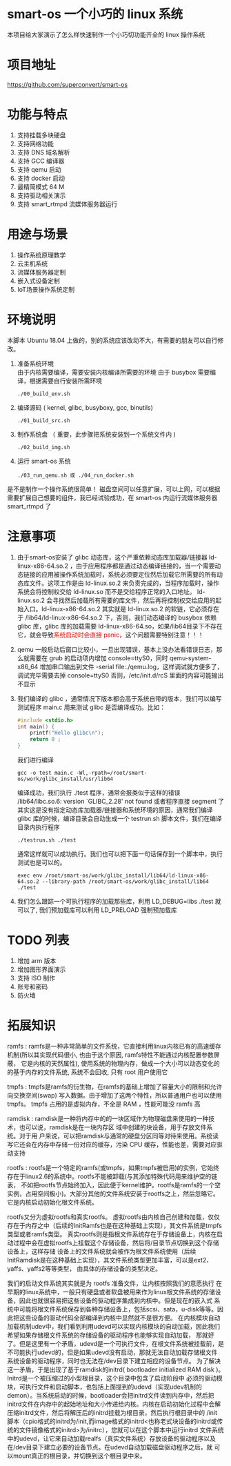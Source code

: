 # smart-os 一个小巧的 linux 系统
本项目给大家演示了怎么样快速制作一个小巧切功能齐全的 linux 操作系统

# 项目地址
https://github.com/superconvert/smart-os

# 功能与特点
1. 支持挂载多块硬盘
2. 支持网络功能
3. 支持 DNS 域名解析
4. 支持 GCC 编译器
5. 支持 qemu 启动
6. 支持 docker 启动
7. 最精简模式 64 M
8. 支持驱动相关演示
9. 支持 smart_rtmpd 流媒体服务器运行

# 用途与场景
1. 操作系统原理教学
2. 云主机系统
3. 流媒体服务器定制
4. 嵌入式设备定制
5. IoT场景操作系统定制

# 环境说明
本脚本 Ubuntu 18.04 上做的，别的系统应该改动不大，有需要的朋友可以自行修改。

1. 准备系统环境  
由于内核需要编译，需要安装内核编译所需要的环境
由于 busybox 需要编译，根据需要自行安装所需环境  
    ```shell
    ./00_build_env.sh
    ```

2. 编译源码 ( kernel, glibc, busyboxy, gcc, binutils)     
    ```shell
    ./01_build_src.sh
    ```
3. 制作系统盘 （ 重要，此步骤把系统安装到一个系统文件内 )  
    ```shell
    ./02_build_img.sh
    ```
4. 运行 smart-os 系统  
    ```shell
    ./03_run_qemu.sh 或 ./04_run_docker.sh
    ```
是不是制作一个操作系统很简单！
磁盘空间可以任意扩展，可以上网，可以根据需要扩展自己想要的组件，我已经试验成功，在 smart-os 内运行流媒体服务器 smart_rtmpd 了

# 注意事项
1. 由于smart-os安装了 glibc 动态库，这个严重依赖动态库加载器/链接器 ld-linux-x86-64.so.2 ，由于应用程序都是通过动态编译链接的，当一个需要动态链接的应用被操作系统加载时，系统必须要定位然后加载它所需要的所有动态库文件。这项工作是由 ld-linux.so.2 来负责完成的，当程序加载时，操作系统会将控制权交给 ld-linux.so 而不是交给程序正常的入口地址。 ld-linux.so.2 会寻找然后加载所有需要的库文件，然后再将控制权交给应用的起始入口。ld-linux-x86-64.so.2 其实就是 ld-linux.so.2 的软链，它必须存在于 /lib64/ld-linux-x86-64.so.2 下，否则，我们动态编译的 busybox 依赖 glibc 库，glibc 库的加载需要 ld-linux-x86-64.so，如果/lib64目录下不存在它，就会导致<font color=red>系统启动时会直接 panic</font>，这个问题需要特别注意！！！

2. qemu 一般启动后窗口比较小，一旦出现错误，基本上没办法看错误日志，那么就需要在 grub 的启动项内增加 console=ttyS0，同时 qemu-system-x86_64 增加串口输出到文件 -serial file:./qemu.log，这样调试就方便多了，调试完毕需要去掉 console=ttyS0 否则，/etc/init.d/rcS 里面的内容可能输出不显示

3. 我们编译的 glibc ，通常情况下版本都会高于系统自带的版本，我们可以编写测试程序 main.c 用来测试 glibc 是否编译成功。比如：  
    ```cpp
    #include <stdio.h>
    int main() {
        printf("Hello glibc\n");
        return 0 ;
    }
    ```
    我们进行编译  
    ```shell
    gcc -o test main.c -Wl,-rpath=/root/smart-os/work/glibc_install/usr/lib64  
    ```
    编译成功，我们执行 ./test 程序，通常会报类似于这样的错误 /lib64/libc.so.6: version `GLIBC_2.28' not found 或者程序直接 segment 了  
    其实这是没有指定动态库加载器/链接器和系统环境的原因，通常我们编译 glibc 库的时候，编译目录会自动生成一个 testrun.sh 脚本文件，我们在编译目录内执行程序  
    ```shell
    ./testrun.sh ./test  
    ```
    通常这样就可以成功执行。我们也可以把下面一句话保存到一个脚本中，执行测试也是可以的。  
    ```shell
    exec env /root/smart-os/work/glibc_install/lib64/ld-linux-x86-64.so.2 --library-path /root/smart-os/work/glibc_install/lib64 ./test
    ```

4. 我们怎么跟踪一个可执行程序的加载那些库，利用 LD_DEBUG=libs ./test  就可以了, 我们预加载库可以利用 LD_PRELOAD 强制预加载库

# TODO 列表
1. 增加 arm 版本
2. 增加图形界面演示  
3. 支持 ISO 制作
4. 账号和密码
5. 防火墙

# 拓展知识

ramfs : 
   ramfs是一种非常简单的文件系统，它直接利用linux内核已有的高速缓存机制(所以其实现代码很小, 也由于这个原因, ramfs特性不能通过内核配置参数屏蔽，
   它是内核的天然属性), 使用系统的物理内存，做成一个大小可以动态变化的的基于内存的文件系统, 系统不会回收, 只有 root 用户使用它

tmpfs : 
   tmpfs是ramfs的衍生物，在ramfs的基础上增加了容量大小的限制和允许向交换空间(swap) 写入数据。由于增加了这两个特性，所以普通用户也可以使用tmpfs。
   tmpfs 占用的是虚拟内存，不全是 RAM ，性能可能没 ramfs 高

ramdisk : 
   ramdisk是一种将内存中的的一块区域作为物理磁盘来使用的一种技术，也可以说，ramdisk是在一块内存区 域中创建的块设备，用于存放文件系统。对于用
   户来说，可以把ramdisk与通常的硬盘分区同等对待来使用。系统读写它还会在内存中存储一份对应的缓存，污染 CPU 缓存，性能也差，需要对应驱动支持

rootfs : 
   rootfs是一个特定的ramfs(或tmpfs，如果tmpfs被启用)的实例，它始终存在于linux2.6的系统中。rootfs不能被卸载(与其添加特殊代码用来维护空的链表，
   不如把rootfs节点始终加入，因此便于kernel维护。rootfs是ramfs的一个空实例，占用空间极小)。大部分其他的文件系统安装于rootfs之上，然后忽略它。
   它是内核启动初始化根文件系统。

 rootfs又分为虚拟rootfs和真实rootfs。
 虚拟rootfs由内核自己创建和加载，仅仅存在于内存之中（后续的InitRamfs也是在这种基础上实现），其文件系统是tmpfs类型或者ramfs类型。
 真实rootfs则是指根文件系统存在于存储设备上，内核在启动过程中会在虚拟rootfs上挂载这个存储设备，然后将/目录节点切换到这个存储设备上，这样存储
 设备上的文件系统就会被作为根文件系统使用（后续InitRamdisk是在这种基础上实现），其文件系统类型更加丰富，可以是ext2、yaffs、yaffs2等等类型，
 由具体的存储设备的类型决定。

 我们的启动文件系统其实就是为 rootfs 准备文件，让内核按照我们的意愿执行
 在早期的linux系统中，一般只有硬盘或者软盘被用来作为linux根文件系统的存储设备，因此也就很容易把这些设备的驱动程序集成到内核中。但是现在的嵌入式
 系统中可能将根文件系统保存到各种存储设备上，包括scsi、sata，u-disk等等。因此把这些设备的驱动代码全部编译到内核中显然就不是很方便。
 在内核模块自动加载机制udev中，我们看到利用udevd可以实现内核模块的自动加载，因此我们希望如果存储根文件系统的存储设备的驱动程序也能够实现自动加载，
 那就好了。但是这里有一个矛盾，udevd是一个可执行文件，在根文件系统被挂载前，是不可能执行udevd的，但是如果udevd没有启动，那就无法自动加载存储根文件
 系统设备的驱动程序，同时也无法在/dev目录下建立相应的设备节点。
 为了解决这一矛盾，于是出现了基于ramdisk的initrd( bootloader initialized RAM disk )。Initrd是一个被压缩过的小型根目录，这个目录中包含了启动阶段中
 必须的驱动模块，可执行文件和启动脚本，也包括上面提到的udevd（实现udev机制的demon）。当系统启动的时候，bootloader会把initrd文件读到内存中，然后把
 initrd文件在内存中的起始地址和大小传递给内核。内核在启动初始化过程中会解压缩initrd文件，然后将解压后的initrd挂载为根目录，然后执行根目录中的 /init
 脚本（cpio格式的initrd为/init,而image格式的initrd<也称老式块设备的initrd或传统的文件镜像格式的initrd>为/initrc），您就可以在这个脚本中运行initrd
 文件系统中的udevd，让它来自动加载realfs（真实文件系统）存放设备的驱动程序以及在/dev目录下建立必要的设备节点。在udevd自动加载磁盘驱动程序之后，就
 可以mount真正的根目录，并切换到这个根目录中来。
